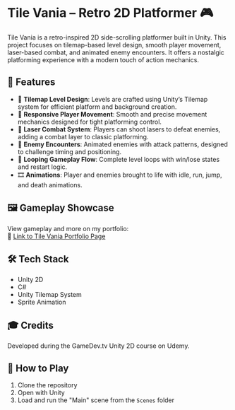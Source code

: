 # Tile Vania – Retro 2D Platformer 🎮

Tile Vania is a retro-inspired 2D side-scrolling platformer built in Unity. This project focuses on tilemap-based level design, smooth player movement, laser-based combat, and animated enemy encounters. It offers a nostalgic platforming experience with a modern touch of action mechanics.

## 🔑 Features

- 🧱 **Tilemap Level Design**: Levels are crafted using Unity’s Tilemap system for efficient platform and background creation.
- 👟 **Responsive Player Movement**: Smooth and precise movement mechanics designed for tight platforming control.
- 🔫 **Laser Combat System**: Players can shoot lasers to defeat enemies, adding a combat layer to classic platforming.
- 👾 **Enemy Encounters**: Animated enemies with attack patterns, designed to challenge timing and positioning.
- 🔄 **Looping Gameplay Flow**: Complete level loops with win/lose states and restart logic.
- 🎞️ **Animations**: Player and enemies brought to life with idle, run, jump, and death animations.

## 🖼️ Gameplay Showcase

View gameplay and more on my portfolio:  
🔗 [Link to Tile Vania Portfolio Page](https://www.vaibhavdhand.me/projects-1/tilevania)

## 🛠️ Tech Stack

- Unity 2D
- C#
- Unity Tilemap System
- Sprite Animation

## 🎓 Credits

Developed during the GameDev.tv Unity 2D course on Udemy.

## 📂 How to Play

1. Clone the repository  
2. Open with Unity  
3. Load and run the "Main" scene from the `Scenes` folder
